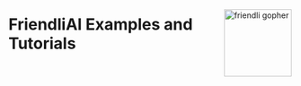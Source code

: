 ##

<img src="https://docs.friendli.ai/img/logo.svg" alt="friendli gopher" align="right" width="120" />

# FriendliAI Examples and Tutorials
